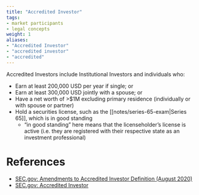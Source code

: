 ```yaml
---
title: "Accredited Investor"
tags:
- market participants
- legal concepts
weight: 1
aliases:
- "Accredited Investor"
- "accredited investor"
- "accredited"
---
```


Accredited Investors include Institutional Investors and individuals who:
- Earn at least 200,000 USD per year if single; or
- Earn at least 300,000 USD jointly with a spouse; or
- Have a net worth of >$1M excluding primary residence (individually or with spouse or partner)
- Hold a securities license, such as the [[notes/series-65-exam|Series 65]], which is in good standing
	- “in good standing” here means that the licenseholder’s license is active (i.e. they are registered with their respective state as an investment professional)

# References
- [SEC.gov: Amendments to Accredited Investor Definition (August 2020)](https://www.sec.gov/education/capitalraising/building-blocks/accredited-investor)
- [SEC.gov: Accredited Investor](https://www.sec.gov/education/capitalraising/building-blocks/accredited-investor)